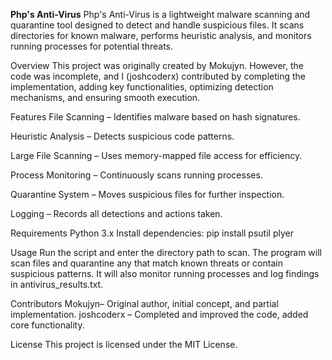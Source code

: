 **Php's Anti-Virus**
Php's Anti-Virus is a lightweight malware scanning and quarantine tool designed to detect and handle suspicious files. It scans directories for known malware, performs heuristic analysis, and monitors running processes for potential threats.

Overview
This project was originally created by Mokujyn. However, the code was incomplete, and I (joshcoderx) contributed by completing the implementation, adding key functionalities, optimizing detection mechanisms, and ensuring smooth execution.

Features
File Scanning – Identifies malware based on hash signatures.

Heuristic Analysis – Detects suspicious code patterns.

Large File Scanning – Uses memory-mapped file access for efficiency.

Process Monitoring – Continuously scans running processes.

Quarantine System – Moves suspicious files for further inspection.

Logging – Records all detections and actions taken.

Requirements
Python 3.x
Install dependencies:
pip install psutil plyer

Usage
Run the script and enter the directory path to scan.
The program will scan files and quarantine any that match known threats or contain suspicious patterns.
It will also monitor running processes and log findings in antivirus_results.txt.

Contributors
Mokujyn– Original author, initial concept, and partial implementation.
joshcoderx – Completed and improved the code, added core functionality.

License
This project is licensed under the MIT License.

